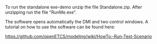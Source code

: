 To run the standalone exe-demo unzip the file Standalone.zip. After unzipping run the file "RunMe.exe". 

The software opens automatically the DMI and two control windows. A tutorial on how to use the software can be found here:

https://github.com/openETCS/modeling/wiki/HowTo:-Run-Test-Scenario

